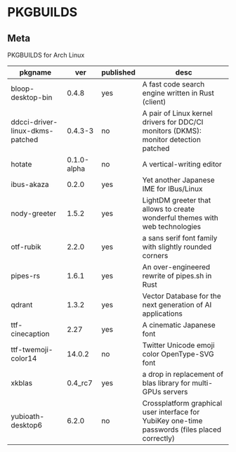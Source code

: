 # PKGBUILDS

## Meta

PKGBUILDS for Arch Linux

| pkgname                         | ver         | published | desc                                                                                           |
| ------------------------------- | ----------- | --------- | ---------------------------------------------------------------------------------------------- |
| bloop-desktop-bin               | 0.4.8       | yes       | A fast code search engine written in Rust (client)                                             |
| ddcci-driver-linux-dkms-patched | 0.4.3-3     | no        | A pair of Linux kernel drivers for DDC/CI monitors (DKMS): monitor detection patched           |
| hotate                          | 0.1.0-alpha | no        | A vertical-writing editor                                                                      |
| ibus-akaza                      | 0.2.0       | yes       | Yet another Japanese IME for IBus/Linux                                                        |
| nody-greeter                    | 1.5.2       | yes       | LightDM greeter that allows to create wonderful themes with web technologies                   |
| otf-rubik                       | 2.2.0       | yes       | a sans serif font family with slightly rounded corners                                         |
| pipes-rs                        | 1.6.1       | yes       | An over-engineered rewrite of pipes.sh in Rust                                                 |
| qdrant                          | 1.3.2       | yes       | Vector Database for the next generation of AI applications                                     |
| ttf-cinecaption                 | 2.27        | yes       | A cinematic Japanese font                                                                      |
| ttf-twemoji-color14             | 14.0.2      | no        | Twitter Unicode emoji color OpenType-SVG font                                                  |
| xkblas                          | 0.4_rc7     | yes       | a drop in replacement of blas library for multi-GPUs servers                                   |
| yubioath-desktop6               | 6.2.0       | no        | Crossplatform graphical user interface for YubiKey one-time passwords (files placed correctly) |
